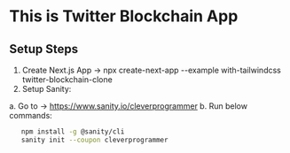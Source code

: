 # This is Twitter Blockchain App

## Setup Steps

1. Create Next.js App -> npx create-next-app --example with-tailwindcss twitter-blockchain-clone
2. Setup Sanity:

a. Go to -> https://www.sanity.io/cleverprogrammer
b. Run below commands:

```bash
   npm install -g @sanity/cli
   sanity init --coupon cleverprogrammer
```
